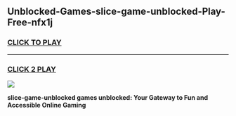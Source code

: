 
## Unblocked-Games-slice-game-unblocked-Play-Free-nfx1j
<h3>
<a href="https://premium76.site?title=slice-game-unblocked&ref=15A">CLICK TO PLAY</a></h3>
<hr>

<h3>
<a href="https://premium76.site?title=slice-game-unblocked&ref=15A">CLICK 2 PLAY</a>
  
</h3>

<a href="https://premium76.site?title=slice-game-unblocked&ref=15A"><img src="https://clearcache.store/games.png"></a>


**slice-game-unblocked games unblocked: Your Gateway to Fun and Accessible Online Gaming**
